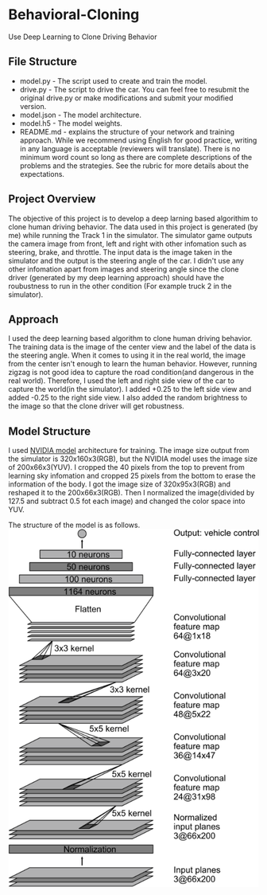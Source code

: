 # Behavioral-Cloning
Use Deep Learning to Clone Driving Behavior

## File Structure
- model.py - The script used to create and train the model.
- drive.py - The script to drive the car. You can feel free to resubmit the original drive.py or make modifications and submit your modified version.
- model.json - The model architecture.
- model.h5 - The model weights.
- README.md - explains the structure of your network and training approach. While we recommend using English for good practice, writing in any language is acceptable (reviewers will translate). There is no minimum word count so long as there are complete descriptions of the problems and the strategies. See the rubric for more details about the expectations.


## Project Overview
The objective of this project is to develop a deep larning based algorithim to clone human driving behavior. The data used in this project is generated (by me) while running the Track 1 in the simulator. The simulator game outputs the camera image from front, left and right with other infomation such as steering, brake, and throttle.
The input data is the image taken in the simulator and the output is the steering angle of the car. I didn't use any other infomation apart from images and steering angle since the clone driver (generated by my deep learning approach) should have the roubustness to run in the other condition (For example truck 2 in the simulator).

## Approach
I used the deep learning based algorithm to clone human driving behavior. The training data is the image of the center view and the label of the data is the steering angle. When it comes to using it in the real world, the image from the center isn't enough to learn the human behavior. However, running zigzag is not good idea to capture the road condition(and dangerous in the real world). Therefore, I used the left and right side view of the car to capture the world(in the simulator). I added +0.25 to the left side view and added -0.25 to the right side view.
I also added the random brightness to the image so that the clone driver will get robustness.

## Model Structure
I used [NVIDIA model](https://arxiv.org/abs/1604.07316) architecture for training. The image size output from the simulator is 320x160x3(RGB), but the NVIDIA model uses the image size of 200x66x3(YUV). I cropped the 40 pixels from the top to prevent from learning sky infomation and cropped 25 pixels from the bottom to erase the information of the body. I got the image size of 320x95x3(RGB) and reshaped it to the 200x66x3(RGB). Then I normalized the image(divided by 127.5 and subtract 0.5 fot each image) and changed the color space into YUV.

The structure of the model is as follows.
![NVIDIA model](cnn-architecture-624x890.png)